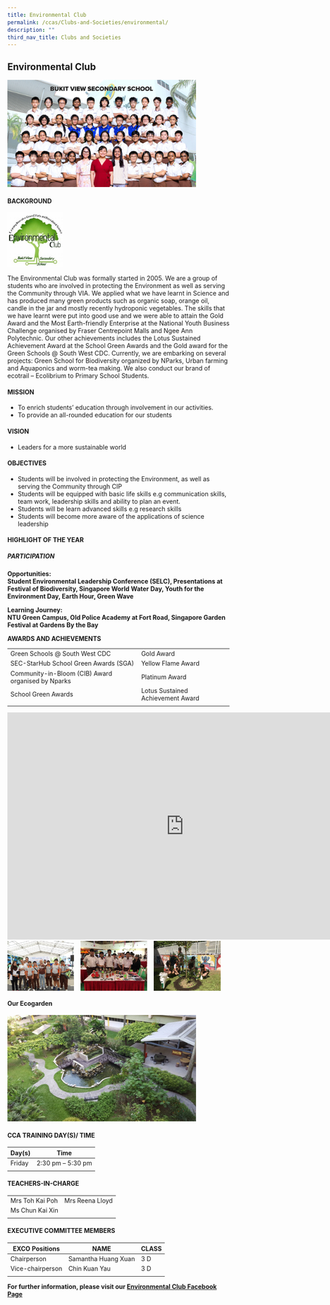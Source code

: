 ```yaml
---
title: Environmental Club
permalink: /ccas/Clubs-and-Societies/environmental/
description: ""
third_nav_title: Clubs and Societies
---
```

## Environmental Club

<img src="/images/ENVIRONMENTAL CLUB - Formal.jpg" style="width:85%">

#### BACKGROUND

<img src="/images/club_logo (200 x 195).jpg" style="width:25%">

The Environmental Club was formally started in 2005. We are a group of students who are involved in protecting the Environment as well as serving the Community through VIA. We applied what we have learnt in Science and has produced many green products such as organic soap, orange oil, candle in the jar and mostly recently hydroponic vegetables. The skills that we have learnt were put into good use and we were able to attain the Gold Award and the Most Earth-friendly Enterprise at the National Youth Business Challenge organised by Fraser Centrepoint Malls and Ngee Ann Polytechnic. Our other achievements includes the Lotus Sustained Achievement Award at the School Green Awards and the Gold award for the Green Schools @ South West CDC. Currently, we are embarking on several projects: Green School for Biodiversity organized by NParks, Urban farming and Aquaponics and worm-tea making. We also conduct our brand of ecotrail – Ecolibrium to Primary School Students.

#### MISSION

 *   To enrich students’ education through involvement in our activities.
 *   To provide an all-rounded education for our students

#### VISION

 *   Leaders for a more sustainable world

#### OBJECTIVES

 *   Students will be involved in protecting the Environment, as well as serving the Community through CIP
 *   Students will be equipped with basic life skills e.g communication skills, team work, leadership skills and ability to plan an event.
 *   Students will be learn advanced skills e.g research skills
 *   Students will become more aware of the applications of science leadership

#### HIGHLIGHT OF THE YEAR

##### PARTICIPATION

**Opportunities:**<br>
**Student Environmental Leadership Conference (SELC), Presentations at Festival of Biodiversity, Singapore World Water Day, Youth for the Environment Day, Earth Hour, Green Wave**  

**Learning Journey:**<br>
**NTU Green Campus, Old Police Academy at Fort Road, Singapore Garden Festival at Gardens By the Bay**

**AWARDS AND ACHIEVEMENTS**

|   |   |
|---|---|
| Green Schools @ South West CDC  | Gold Award  |
|  SEC-StarHub School Green Awards (SGA) | Yellow Flame Award  |
| Community-in-Bloom (CIB) Award organised by Nparks  | Platinum Award  |
| School Green Awards  | Lotus Sustained Achievement Award  |
|   |   |

<iframe width="800" height="515" src="https://www.youtube.com/embed/rV2fPgIim0o" title="ECV Year  2020" frameborder="0" allow="accelerometer; autoplay; clipboard-write; encrypted-media; gyroscope; picture-in-picture" allowfullscreen></iframe>

<img src="/images/en1.jpg" style="width:30%;margin-right:15px;" align = "left">
<img src="/images/en2.jpg" style="width:30%;margin-right:15px;" align = "left">
<img src="/images/en3.jpg" style="width:30%;margin-right:15px;" align = "left">
<br clear="left">

#### Our Ecogarden

<img src="/images/20160505_082827-1024x576.jpg" style="width:85%">

#### CCA TRAINING DAY(S)/ TIME

|Day(s)   |  Time |
|---|---|
| Friday |  2:30 pm – 5:30 pm |
|   |   |

#### TEACHERS-IN-CHARGE

|   |   |
|---|---|
| Mrs Toh Kai Poh  |  Mrs Reena Lloyd |
| Ms Chun Kai Xin  |   |
|   |   |

#### EXECUTIVE COMMITTEE MEMBERS

| EXCO Positions  | NAME  | CLASS  |
|---|---|---|
| Chairperson  |  Samantha Huang Xuan | 3 D  |
| Vice-chairperson  | Chin Kuan Yau  | 3 D  |
|   |   |   |

**For further information, please visit our [Environmental Club Facebook Page](http://www.facebook.com/pages/LIGERS-Environmental-Club-Bukit-View-Sec-School/327352081861)**